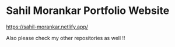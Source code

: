 # Sahil Morankar Portfolio Website 

https://sahil-morankar.netlify.app/

Also please check my other repositories as well !! 


